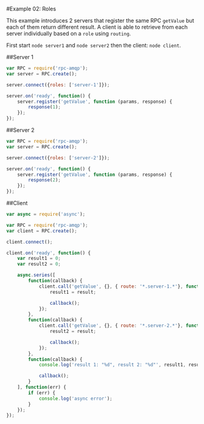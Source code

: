 #Example 02: Roles

This example introduces 2 servers that register the same RPC `getValue` but each of them return different result. 
A client is able to retrieve from each server individually based on a `role` using `routing`.

First start `node server1` and `node server2` then the client: `node client`.
 

##Server 1

```javascript
var RPC = require('rpc-amqp');
var server = RPC.create();

server.connect({roles: ['server-1']});

server.on('ready', function() {
    server.register('getValue', function (params, response) {
        response(1);
    });
});
```

##Server 2

```javascript
var RPC = require('rpc-amqp');
var server = RPC.create();

server.connect({roles: ['server-2']});

server.on('ready', function() {
    server.register('getValue', function (params, response) {
        response(2);
    });
});
```

##Client

```javascript
var async = require('async');

var RPC = require('rpc-amqp');
var client = RPC.create();

client.connect();

client.on('ready', function() {
    var result1 = 0;
    var result2 = 0;

    async.series([
        function(callback) {
            client.call('getValue', {}, { route: '*.server-1.*'}, function(result) {
                result1 = result;

                callback();
            });
        },
        function(callback) {
            client.call('getValue', {}, { route: '*.server-2.*'}, function(result) {
                result2 = result;

                callback();
            });
        },
        function(callback) {
            console.log('result 1: "%d", result 2: "%d"', result1, result2);

            callback();
        }
    ], function(err) {
        if (err) {
            console.log('async error');
        }
    });
});
```